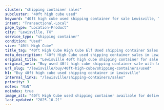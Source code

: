 ```yaml
---
cluster: "shipping container sales"
subcluster: "40ft high cube used"
keyword: "40ft high cube used shipping container for sale Lewisville, TX"
intent: "Transactional-Local"
page_type: "Location-Product"
city: "Lewisville, TX"
service_type: "shipping container"
condition: "Used"
size: "40ft High Cube"
title_tag: "40ft High Cube High Cube Elf Used shipping container Sales in Lewisville | LC Container"
meta_description: "40ft High Cube used shipping container sales in Lewisville. High cube containers with extra height. Fast delivery, competitive pricing. Serving shipping containers area. Quote ID: PO9. Call (214) 524-4168 for your free quote today."
original_title: "Lewisville 40ft high cube shipping container for sale | LC"
original_meta: "Buy used 40ft high cube shipping container sale with local delivery in Lewisville, TX. LC Container — local Since 2003. Request a fast quote today."
url_slug: "/lewisville/buy/40ft-high-cube/shipping-containers/used"
h1: "Buy 40ft high cube used shipping container in Lewisville"
internal_links: "/lewisville/shipping-containers/sales"
priority: 3
notes: "NaN"
noindex: true
image_alt: "40ft High Cube used shipping container available for delivery in Lewisville"
last_updated: "2025-10-21"
---
```


<!-- TODO: Add unique city/inventory copy, images, and internal links here. -->

